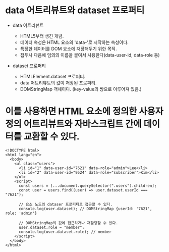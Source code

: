 # data 어트리뷰트와 dataset 프로퍼티

- data  어트리뷰트
  - HTML5부터 생긴 개념.
  - 데이터 속성은 HTML 요소의 'data-'로 시작하는 속성이다.
  - 특정한 데이터를 DOM 요소에 저장해두기 위한 목적.
  - 접두사 다음에  임의의 이름을 붙여서 사용한다(data-user-id, data-role 등)

- dataset 프로퍼티
  - HTMLElement.dataset 프로퍼티.
  - data 어트리뷰트의 값이 저장된 프로퍼티.
  - DOMStringMap 객체이다. (key-value의 쌍으로 이루어져 있음.)

# 이를 사용하면 HTML 요소에 정의한 사용자 정의 어트리뷰트와 자바스크립트 간에 데이터를 교환할 수 있다.

```
<!DOCTYPE html>
<html lang="en">
  <body>
    <ul class="users">
      <li id="1" data-user-id="7621" data-role="admin">Lee</li>
      <li id="2" data-user-id="9524" data-role="subscriber">Kim</li>
    </ul>
    <script>
      const users = [...document.querySelector(".users").children];
      const user = users.find((user) => user.dataset.userId === "7621");

      // 요소 노드의 dataser 프로퍼티로 접근할 수 있다.
      console.log(user.dataset); // DOMStringMap {userId: '7621', role: 'admin'}

      // DOMStringMap의 값에 접근하거나 재할당할 수 있다.
      user.dataset.role = "member";
      console.log(user.dataset.role); // member
    </script>
  </body>
</html>
```
